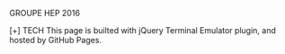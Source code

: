 
GROUPE HEP 2016

[+] TECH
This page is builted with jQuery Terminal Emulator plugin, and hosted by GitHub Pages.
